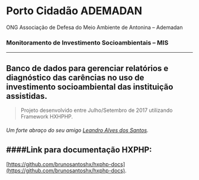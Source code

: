# Porto Cidadão ADEMADAN

 ONG Associação de Defesa do Meio Ambiente de Antonina – Ademadan
  
### Monitoramento de Investimento Socioambientais – MIS
--------------------------------------------------------------------
Banco de dados para gerenciar relatórios e diagnóstico das carências no uso de investimento socioambiental das instituição assistidas.
--------------------------------------------------------------------

> Projeto desenvolvido entre Julho/Setembro de 2017 utilizando Framework HXHPHP.

###### Um forte abraço do seu amigo [Leandro Alves dos Santos](https://www.linkedin.com/in/leandro-alves-dos-santos-65205341/).

####Link para documentação HXPHP:
---------------------------------------------------------------------
[https://github.com/brunosantoshx/hxphp-docs](https://github.com/brunosantoshx/hxphp-docs).
